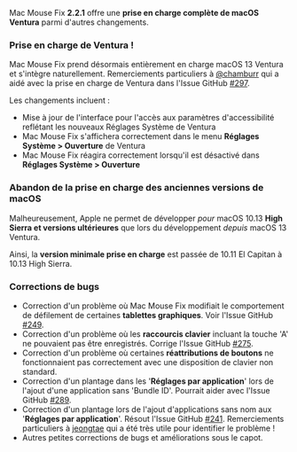 Mac Mouse Fix **2.2.1** offre une **prise en charge complète de macOS Ventura** parmi d'autres changements.

### Prise en charge de Ventura !
Mac Mouse Fix prend désormais entièrement en charge macOS 13 Ventura et s'intègre naturellement.
Remerciements particuliers à [@chamburr](https://github.com/chamburr) qui a aidé avec la prise en charge de Ventura dans l'Issue GitHub [#297](https://github.com/noah-nuebling/mac-mouse-fix/issues/297).

Les changements incluent :

- Mise à jour de l'interface pour l'accès aux paramètres d'accessibilité reflétant les nouveaux Réglages Système de Ventura
- Mac Mouse Fix s'affichera correctement dans le menu **Réglages Système > Ouverture** de Ventura
- Mac Mouse Fix réagira correctement lorsqu'il est désactivé dans **Réglages Système > Ouverture**

### Abandon de la prise en charge des anciennes versions de macOS

Malheureusement, Apple ne permet de développer _pour_ macOS 10.13 **High Sierra et versions ultérieures** que lors du développement _depuis_ macOS 13 Ventura.

Ainsi, la **version minimale prise en charge** est passée de 10.11 El Capitan à 10.13 High Sierra.

### Corrections de bugs

- Correction d'un problème où Mac Mouse Fix modifiait le comportement de défilement de certaines **tablettes graphiques**. Voir l'Issue GitHub [#249](https://github.com/noah-nuebling/mac-mouse-fix/issues/249).
- Correction d'un problème où les **raccourcis clavier** incluant la touche 'A' ne pouvaient pas être enregistrés. Corrige l'Issue GitHub [#275](https://github.com/noah-nuebling/mac-mouse-fix/issues/275).
- Correction d'un problème où certaines **réattributions de boutons** ne fonctionnaient pas correctement avec une disposition de clavier non standard.
- Correction d'un plantage dans les '**Réglages par application**' lors de l'ajout d'une application sans 'Bundle ID'. Pourrait aider avec l'Issue GitHub [#289](https://github.com/noah-nuebling/mac-mouse-fix/issues/289).
- Correction d'un plantage lors de l'ajout d'applications sans nom aux '**Réglages par application**'. Résout l'Issue GitHub [#241](https://github.com/noah-nuebling/mac-mouse-fix/issues/241). Remerciements particuliers à [jeongtae](https://github.com/jeongtae) qui a été très utile pour identifier le problème !
- Autres petites corrections de bugs et améliorations sous le capot.